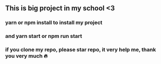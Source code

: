 ## This is big project in my school <3
### yarn or npm install to install my project
### and yarn start or npm run start
### if you clone my repo, please star repo, it very help me, thank you very much :fire: